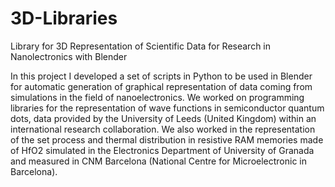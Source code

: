 # 3D-Libraries
Library for 3D Representation of Scientific Data for Research in Nanolectronics with Blender


In this project I developed a set of scripts in Python to be used in Blender for automatic generation of graphical representation of data coming from simulations in the field of nanoelectronics. We worked on programming libraries for the representation of wave functions in semiconductor quantum dots, data provided by the University of Leeds (United Kingdom) within an international research collaboration. We also worked in the representation of the set process and thermal distribution in resistive RAM memories made of HfO2 simulated in the Electronics Department of University of Granada and measured in CNM Barcelona (National Centre for Microelectronic in Barcelona).
